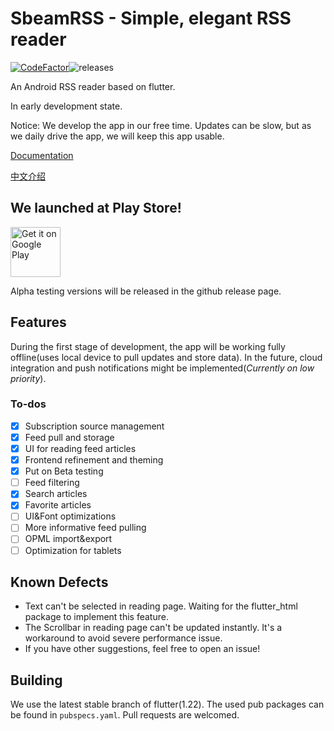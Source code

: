 # SbeamRSS - Simple, elegant RSS reader
[![CodeFactor](https://www.codefactor.io/repository/github/sbeam-dev/sbeamrss/badge)](https://www.codefactor.io/repository/github/sbeam-dev/sbeamrss)![releases](https://img.shields.io/github/v/release/sbeam-dev/SbeamRSS?include_prereleases)

An Android RSS reader based on flutter.

In early development state.

Notice: We develop the app in our free time. Updates can be slow, but as we daily drive the app, we will keep this app usable.

[Documentation](https://github.com/sbeam-dev/SbeamRSS/blob/master/Docs.md)

[中文介绍](https://sbeam.dev/2020/09/06/sbeamrss/)

## We launched at Play Store!

<a href='https://play.google.com/store/apps/details?id=dev.sbeam.rss&pcampaignid=pcampaignidMKT-Other-global-all-co-prtnr-py-PartBadge-Mar2515-1'><img alt='Get it on Google Play' src='https://play.google.com/intl/en_us/badges/static/images/badges/en_badge_web_generic.png' height=80/></a>

Alpha testing versions will be released in the github release page.

## Features

During the first stage of development, the app will be working fully offline(uses local device to pull updates and store data). In the future, cloud integration and push notifications might be implemented(*Currently on low priority*).

### To-dos

  - [x] Subscription source management
  - [x] Feed pull and storage
  - [x] UI for reading feed articles
  - [x] Frontend refinement and theming
  - [x] Put on Beta testing
  - [ ] Feed filtering
  - [x] Search articles
  - [x] Favorite articles
  - [ ] UI&Font optimizations
  - [ ] More informative feed pulling
  - [ ] OPML import&export
  - [ ] Optimization for tablets

## Known Defects

+ Text can't be selected in reading page. Waiting for the flutter_html package to implement this feature.
+ The Scrollbar in reading page can't be updated instantly. It's a workaround to avoid severe performance issue.
+ If you have other suggestions, feel free to open an issue!

## Building

We use the latest stable branch of flutter(1.22). The used pub packages can be found in `pubspecs.yaml`. Pull requests are welcomed.